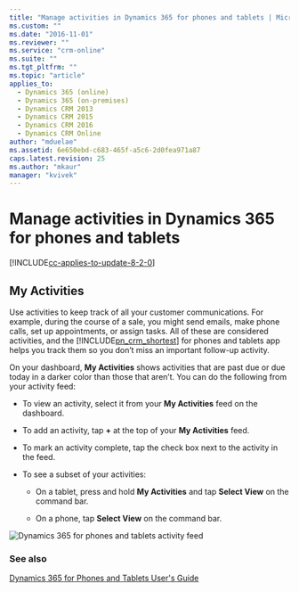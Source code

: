 ```yaml
---
title: "Manage activities in Dynamics 365 for phones and tablets | MicrosoftDocs"
ms.custom: ""
ms.date: "2016-11-01"
ms.reviewer: ""
ms.service: "crm-online"
ms.suite: ""
ms.tgt_pltfrm: ""
ms.topic: "article"
applies_to: 
  - Dynamics 365 (online)
  - Dynamics 365 (on-premises)
  - Dynamics CRM 2013
  - Dynamics CRM 2015
  - Dynamics CRM 2016
  - Dynamics CRM Online
author: "mduelae"
ms.assetid: 6e650ebd-c683-465f-a5c6-2d0fea971a87
caps.latest.revision: 25
ms.author: "mkaur"
manager: "kvivek"
---
```

# Manage activities in Dynamics 365 for phones and tablets

[!INCLUDE[cc-applies-to-update-8-2-0](../../../../includes/cc_applies_to_update_8_2_0.md)]

## My Activities  
 Use activities to keep track of all your customer communications. For example, during the course of a sale, you might send emails, make phone calls, set up appointments, or assign tasks. All of these are considered activities, and the [!INCLUDE[pn_crm_shortest](../../../../includes/pn-crm-shortest.md)] for phones and tablets app helps you track them so you don’t miss an important follow-up activity.  
  
 On your dashboard, **My Activities** shows activities that are past due or due today in a darker color than those that aren’t. You can do the following from your activity feed:  
  
-   To view an activity, select it from your **My Activities** feed on the dashboard.  
  
-   To add an activity, tap **+** at the top of your **My Activities** feed.  
  
-   To mark an activity complete, tap the check box next to the activity in the feed.  
  
-   To see a subset of your activities:  
  
    -   On a tablet, press and hold **My Activities** and tap **Select View** on the command bar.  
  
    -   On a phone, tap **Select View** on the command bar.  
  
 ![Dynamics 365 for phones and tablets activity feed](../../../media/mobile-activity-feed.png "Dynamics 365 for phones and tablets activity feed")  
  
### See also  
 [Dynamics 365 for Phones and Tablets User's Guide](../../../dynamics-365-phones-tablets-users-guide.md)
